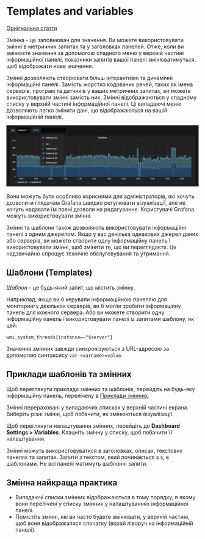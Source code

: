# Templates and variables

[Ориігнальна стаття](https://grafana.com/docs/grafana/latest/variables/)

Змінна - це заповнювач для значення. Ви можете використовувати змінні в метричних запитах та у заголовках панелей. Отже, коли ви змінюєте значення за допомогою спадного меню у верхній частині інформаційної панелі, показники запитів вашої панелі змінюватимуться, щоб відображати нове значення.

Змінні дозволяють створювати більш інтерактивні та динамічні інформаційні панелі. Замість жорстко кодованих речей, таких як імена серверів, програм та датчиків у ваших метричних запитах, ви можете використовувати змінні замість них. Змінні відображаються у спадному списку у верхній частині інформаційної панелі. Ці випадаючі меню дозволяють легко змінити дані, що відображаються на вашій інформаційній панелі.

![img](media/variables_dashboard.png) 

Вони можуть бути особливо корисними для адміністраторів, які хочуть дозволити глядачам Grafana швидко регулювати візуалізації, але не хочуть надавати їм повні дозволи на редагування. Користувачі Grafana можуть використовувати змінні.

Змінні та шаблони також дозволяють використовувати інформаційні панелі з одним джерелом. Якщо у вас декілька однакових джерел даних або серверів, ви можете створити одну інформаційну панель і використовувати змінні, щоб змінити те, що ви переглядаєте. Це надзвичайно спрощує технічне обслуговування та утримання.

## Шаблони (Templates)

*Шаблон* - це будь-який запит, що містить змінну.

Наприклад, якщо ви б керували інформаційною панеллю для моніторингу декількох серверів, ви б *могли* зробити інформаційну панель для кожного сервера. Або ви можете створити одну інформаційну панель і використовувати панелі із запитами шаблону, як цей:

```
wmi_system_threads{instance=~"$server"}
```

Значення змінних завжди синхронізуються з URL-адресою за допомогою синтаксису `var-<varname>=value`.

## Приклади шаблонів та змінних

Щоб переглянути приклади змінних та шаблонів, перейдіть на будь-яку інформаційну панель, перелічену в [Приклади змінних](https://grafana.com/docs/grafana/latest/variables/variable-examples/).

Змінні перераховані у випадаючих списках у верхній частині екрана. Виберіть різні змінні, щоб побачити, як змінюються візуалізації.

Щоб переглянути налаштування змінних, перейдіть до **Dashboard Settings > Variables**. Клацніть змінну у списку, щоб побачити її налаштування.

Змінні можуть використовуватися в заголовках, описах, текстових панелях та запитах. Запити з текстом, який починається з `$`, є шаблонами. Не всі панелі матимуть шаблонні запити.

## Змінна найкраща практика

- Випадаючі списки змінних відображаються в тому порядку, в якому вони перелічені у списку змінних у налаштуваннях інформаційної панелі.
- Помістіть змінні, які ви часто будете змінювати, у верхній частині, щоб вони відображалися спочатку (вкрай ліворуч на інформаційній панелі).